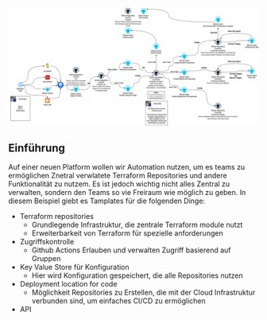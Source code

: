 
![Architecture](../Kapitel%206:%20Enterprise%20Nutzung/platform-high-level-picture-automation.drawio.png)

## Einführung
Auf einer neuen Platform wollen wir Automation nutzen, um es teams zu ermöglichen Znetral verwlatete Terraform Repositories und andere Funktionalität zu nutzem. Es ist jedoch wichtig nicht alles Zentral zu verwalten, sondern den Teams so vie Freiraum wie möglich zu geben. In diesem Beispiel giebt es Tamplates für die folgenden Dinge:

 - Terraform repositories
   - Grundlegende Infrastruktur, die zentrale Terraform module nutzt
   - Erweiterbarkeit von Terraform für spezielle anforderungen
 - Zugriffskontrolle
   - Github Actions Erlauben und verwalten Zugriff basierend auf Gruppen
 - Key Value Store für Konfiguration
   - Hier wird Konfiguration gespeichert, die alle Repositories nutzen
 - Deployment location for code
   - Möglichkeit Repositories zu Erstellen, die mit der Cloud Infrastruktur verbunden sind, um einfaches CI/CD zu ermöglichen
 - API  
